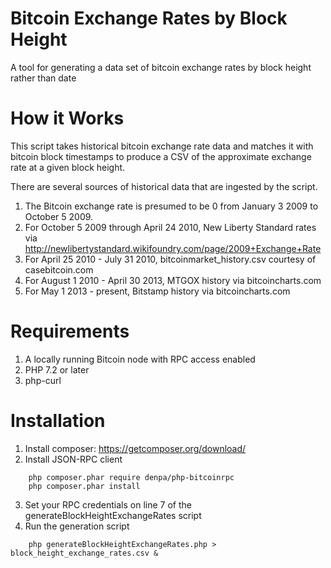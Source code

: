 # Bitcoin Exchange Rates by Block Height
A tool for generating a data set of bitcoin exchange rates by block height rather than date

# How it Works

This script takes historical bitcoin exchange rate data and matches it with bitcoin block timestamps to produce a CSV of the approximate exchange rate at a given block height.

There are several sources of historical data that are ingested by the script.

1. The Bitcoin exchange rate is presumed to be 0 from January 3 2009 to October 5 2009.
2. For October 5 2009 through April 24 2010, New Liberty Standard rates via http://newlibertystandard.wikifoundry.com/page/2009+Exchange+Rate
3. For April 25 2010 - July 31 2010, bitcoinmarket_history.csv courtesy of casebitcoin.com
4. For August 1 2010 - April 30 2013, MTGOX history via bitcoincharts.com
5. For May 1 2013 - present, Bitstamp history via bitcoincharts.com

# Requirements
1. A locally running Bitcoin node with RPC access enabled
2. PHP 7.2 or later
3. php-curl

# Installation

1. Install composer: https://getcomposer.org/download/
2. Install JSON-RPC client
```
	php composer.phar require denpa/php-bitcoinrpc
	php composer.phar install
```
3. Set your RPC credentials on line 7 of the generateBlockHeightExchangeRates script
4. Run the generation script
```
	php generateBlockHeightExchangeRates.php > block_height_exchange_rates.csv &
```
